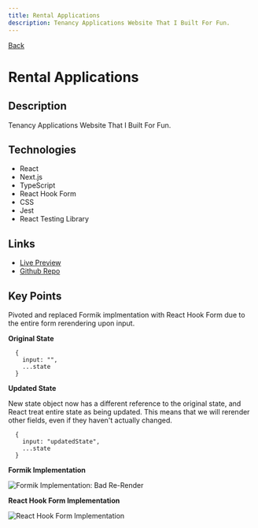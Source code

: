 ```yaml
---
title: Rental Applications
description: Tenancy Applications Website That I Built For Fun.
---
```


[Back](/projects)

# Rental Applications

## Description

Tenancy Applications Website That I Built For Fun.

## Technologies

- React
- Next.js
- TypeScript
- React Hook Form
- CSS
- Jest
- React Testing Library

## Links

- [Live Preview](https://advice-generator-davidtaing.vercel.app/)
- [Github Repo](https://github.com/davidtaing/advice-generator)

## Key Points

Pivoted and replaced Formik implmentation with React Hook Form due to the entire form rerendering upon input.

**Original State**

```
  {
    input: "",
    ...state
  }
```

**Updated State**

New state object now has a different reference to the original state, and React treat entire state as being updated. This means that we will rerender other fields, even if they haven't actually changed.

```
  {
    input: "updatedState",
    ...state
  }
```

**Formik Implementation**

![Formik Implementation: Bad Re-Render](/images/projects/email-sender/bad-rerendering.gif)

**React Hook Form Implementation**

![React Hook Form Implementation](/images/projects/email-sender/not-rerendering.gif)
